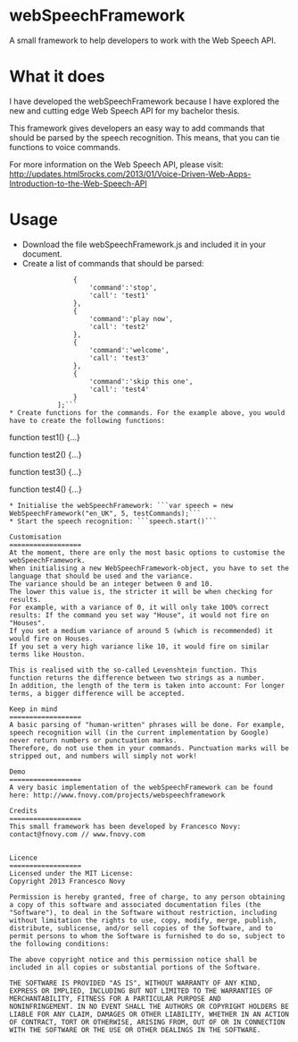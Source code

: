 ﻿webSpeechFramework
==================

A small framework to help developers to work with the Web Speech API.

What it does
==================
I have developed the webSpeechFramework because I have explored the new and cutting edge Web Speech API for my bachelor thesis.

This framework gives developers an easy way to add commands that should be parsed by the speech recognition. This means, that you can tie functions to voice commands.

For more information on the Web Speech API, please visit: http://updates.html5rocks.com/2013/01/Voice-Driven-Web-Apps-Introduction-to-the-Web-Speech-API

Usage
==================
* Download the file webSpeechFramework.js and included it in your document.
* Create a list of commands that should be parsed:
```var testCommands = [
				{
					'command':'stop',
					'call': 'test1'
				},
				{
					'command':'play now',
					'call': 'test2'
				},
				{
					'command':'welcome',
					'call': 'test3'
				},
				{
					'command':'skip this one',
					'call': 'test4'
				}
			];```
* Create functions for the commands. For the example above, you would have to create the following functions:
```
function test1() {...}

function test2() {...}

function test3() {...}

function test4() {...}
```
* Initialise the webSpeechFramework: ```var speech = new WebSpeechFramework("en_UK", 5, testCommands);```
* Start the speech recognition: ```speech.start()```

Customisation
==================
At the moment, there are only the most basic options to customise the webSpeechFramework. 
When initialising a new WebSpeechFramework-object, you have to set the language that should be used and the variance. 
The variance should be an integer between 0 and 10. 
The lower this value is, the stricter it will be when checking for results. 
For example, with a variance of 0, it will only take 100% correct results: If the command you set way "House", it would not fire on "Houses". 
If you set a medium variance of around 5 (which is recommended) it would fire on Houses. 
If you set a very high variance like 10, it would fire on similar terms like Houston.

This is realised with the so-called Levenshtein function. This function returns the difference between two strings as a number. 
In addition, the length of the term is taken into account: For longer terms, a bigger difference will be accepted.

Keep in mind
==================
A basic parsing of "human-written" phrases will be done. For example, speech recognition will (in the current implementation by Google) never return numbers or punctuation marks.
Therefore, do not use them in your commands. Punctuation marks will be stripped out, and numbers will simply not work!

Demo
==================
A very basic implementation of the webSpeechFramework can be found here: http://www.fnovy.com/projects/webspeechframework

Credits
==================
This small framework has been developed by Francesco Novy: contact@fnovy.com // www.fnovy.com


Licence
==================
Licensed under the MIT License:
Copyright 2013 Francesco Novy

Permission is hereby granted, free of charge, to any person obtaining
a copy of this software and associated documentation files (the
"Software"), to deal in the Software without restriction, including
without limitation the rights to use, copy, modify, merge, publish,
distribute, sublicense, and/or sell copies of the Software, and to
permit persons to whom the Software is furnished to do so, subject to
the following conditions:

The above copyright notice and this permission notice shall be
included in all copies or substantial portions of the Software.

THE SOFTWARE IS PROVIDED "AS IS", WITHOUT WARRANTY OF ANY KIND,
EXPRESS OR IMPLIED, INCLUDING BUT NOT LIMITED TO THE WARRANTIES OF
MERCHANTABILITY, FITNESS FOR A PARTICULAR PURPOSE AND
NONINFRINGEMENT. IN NO EVENT SHALL THE AUTHORS OR COPYRIGHT HOLDERS BE
LIABLE FOR ANY CLAIM, DAMAGES OR OTHER LIABILITY, WHETHER IN AN ACTION
OF CONTRACT, TORT OR OTHERWISE, ARISING FROM, OUT OF OR IN CONNECTION
WITH THE SOFTWARE OR THE USE OR OTHER DEALINGS IN THE SOFTWARE.